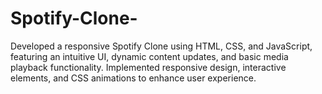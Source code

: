 # Spotify-Clone-
Developed a responsive Spotify Clone using HTML, CSS, and JavaScript, featuring an intuitive UI, dynamic content updates, and basic media playback functionality. Implemented responsive design, interactive elements, and CSS animations to enhance user experience.
